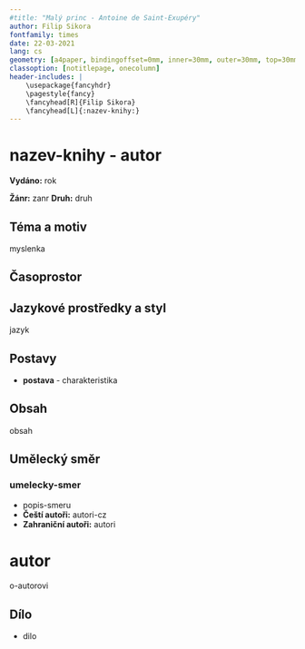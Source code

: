 ```yaml
---
#title: "Malý princ - Antoine de Saint-Exupéry"
author: Filip Sikora
fontfamily: times
date: 22-03-2021
lang: cs
geometry: [a4paper, bindingoffset=0mm, inner=30mm, outer=30mm, top=30mm, bottom=30mm]
classoption: [notitlepage, onecolumn]
header-includes: |
	\usepackage{fancyhdr}
	\pagestyle{fancy}
	\fancyhead[R]{Filip Sikora}
	\fancyhead[L]{:nazev-knihy:}
---
```


# nazev-knihy - autor

**Vydáno:** rok

**Žánr:** zanr **Druh:** druh

## Téma a motiv

myslenka

## Časoprostor

## Jazykové prostředky a styl

jazyk

## Postavy

- **postava** - charakteristika

## Obsah

obsah

## Umělecký směr

### umelecky-smer

- popis-smeru
- **Čeští autoři:** autori-cz
- **Zahraniční autoři:** autori

# autor

o-autorovi

## Dílo

- dilo
